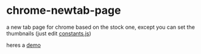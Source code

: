 # chrome-newtab-page
a new tab page for chrome based on the stock one, except you can set the thumbnails (just edit [constants.js](js/constants.js))

heres a [demo](https://🎉💯.ws/u/BytCTOTAg)
